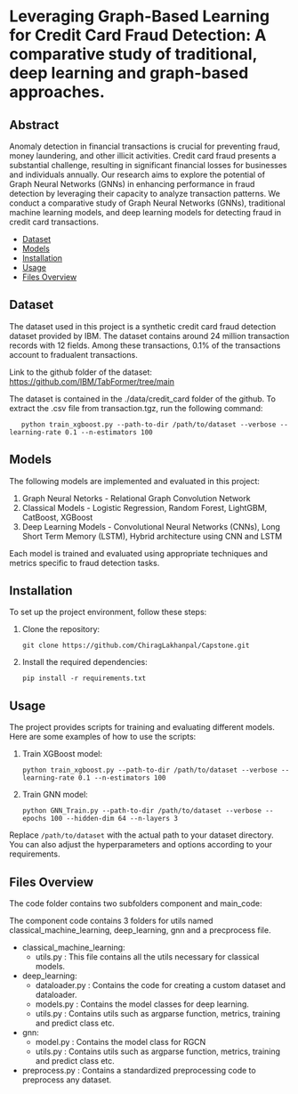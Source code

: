 # Leveraging Graph-Based Learning for Credit Card Fraud Detection:  A comparative study of traditional, deep learning and graph-based approaches.

## Abstract

Anomaly detection in financial transactions is crucial for preventing fraud, money laundering, and other illicit activities. Credit card fraud presents a substantial challenge, resulting in significant financial losses for businesses and individuals annually. Our research aims to explore the potential of Graph Neural Networks (GNNs) in enhancing performance in fraud detection by leveraging their capacity to analyze transaction patterns. We conduct a comparative study of Graph Neural Networks (GNNs), traditional machine learning models, and deep learning models for detecting fraud in credit card transactions. 

- [Dataset](#dataset)
- [Models](#models)
- [Installation](#installation)
- [Usage](#usage)
- [Files Overview](#filesoverview)


## Dataset

The dataset used in this project is a synthetic credit card fraud detection dataset provided by IBM. The dataset contains around 24 million transaction records with 12 fields. Among these transactions, 0.1% of the transactions account to fradualent transactions.

Link to the github folder of the dataset: https://github.com/IBM/TabFormer/tree/main

The dataset is contained in the  ./data/credit_card folder of the github. To extract the .csv file from transaction.tgz, run the following command:

```
   python train_xgboost.py --path-to-dir /path/to/dataset --verbose --learning-rate 0.1 --n-estimators 100
```

## Models

The following models are implemented and evaluated in this project:

1. Graph Neural Netorks - Relational Graph Convolution Network
2. Classical Models - Logistic Regression, Random Forest, LightGBM, CatBoost, XGBoost
3. Deep Learning Models - Convolutional Neural Networks (CNNs), Long Short Term Memory (LSTM), Hybrid architecture using CNN and LSTM

Each model is trained and evaluated using appropriate techniques and metrics specific to fraud detection tasks.


## Installation

To set up the project environment, follow these steps:

1. Clone the repository:
   ```
   git clone https://github.com/ChiragLakhanpal/Capstone.git
   ```

2. Install the required dependencies:
   ```
   pip install -r requirements.txt
   ```

## Usage

The project provides scripts for training and evaluating different models. Here are some examples of how to use the scripts:

1. Train XGBoost model:
   ```
   python train_xgboost.py --path-to-dir /path/to/dataset --verbose --learning-rate 0.1 --n-estimators 100
   ```

2. Train GNN model:
   ```
   python GNN_Train.py --path-to-dir /path/to/dataset --verbose --epochs 100 --hidden-dim 64 --n-layers 3 
   ```

Replace `/path/to/dataset` with the actual path to your dataset directory. You can also adjust the hyperparameters and options according to your requirements.


## Files Overview

The code folder contains two subfolders component and main_code:

The component code contains 3 folders for utils named classical_machine_learning, deep_learning, gnn and a precprocess file.

- classical_machine_learning:
  - utils.py : This file contains all the utils necessary for classical models.
- deep_learning:
  - dataloader.py : Contains the code for creating a custom dataset and dataloader.
  - models.py : Contains the model classes for deep learning.
  - utils.py : Contains utils such as argparse function, metrics, training and predict class etc.
- gnn:
  - model.py : Contains the model class for RGCN
  - utils.py : Contains utils such as argparse function, metrics, training and predict class etc.
- preprocess.py : Contains a standardized preprocessing code to preprocess any dataset.
